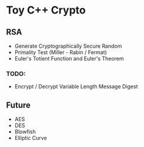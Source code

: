 # Toy C++ Crypto

## RSA
* Generate Cryptographically Secure Random
* Primality Test (Miller - Rabin / Fermat)
* Euler's Totient Function and Euler's Theorem

### TODO:
* Encrypt / Decrypt Variable Length Message Digest

## Future
* AES
* DES
* Blowfish
* Elliptic Curve
